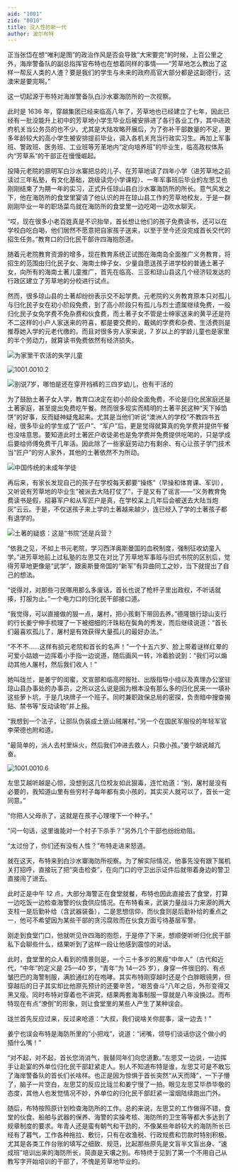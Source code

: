 ```yaml
---
aid: "1001"
zid: "0010"
title: 没人性的新一代
author: 波尔布特
---
```


正当张岱在想“唯利是图”的政治作风是否会导致“大宋要完”的时候，上百公里之外，海岸警备队的副总指挥官布特也在想着同样的事情——“芳草地怎么教出了这样一帮反人类的人渣？要是我们的学生与未来的政府高官大部分都是这副德行，这澳宋是要完啊。”

这一切起源于布特对海岸警备队白沙水寨海防所的一次视察。

此时是 1636 年，穿越集团已经来临高八年了，芳草地也已经建立了七年，因此已经有一批没能升上初中的芳草地小学生毕业后被安排进了各行各业工作，其中进政府机关当公务员的也不少。尤其是大陆攻略开展后，为了弥补干部数量的不足，更多年龄较大的高小学生被安排提前毕业，调入各机关充当行政实习生。再加上军事班、警政班、医务班、工业班等芳革地内“定向培养班”的毕业生，临高政权体系内“芳草系”的干部正在慢慢崛起。

投降元老院的原明军白沙水寨把总的儿子、在芳草地读了四年小学（进芳草地之前读过三年私塾，有文化基础，跳级读完小学课程）、一年军事班后毕业的左思艾也刚刚结束了为期一年的实习，正式升任琼山县白沙水寨海防所的所长。意气风发之下，他在海防所的食堂里宴请了他认识的并在琼山县工作的芳草地校友，于是一群刚刚毕业一年的职场菜鸟就在海防所的食堂里一边吃喝一边吹水聊天。

“哎，现在很多小老百姓真是不识抬举，首长想让他们的孩子免费读书，还可以在学校白吃白喝，他们居然不愿意把自家孩子送来，以至于至今还没完成首长交代的招生任务。”教育口的归化民干部许四海抱怨道。

随着元老院教育资源的增多，现在教育系统正试图在海南岛全面推广义务教育，将招生的范围由归化民子女、海南士绅子女、少量自愿送孩子进学校的普通土著子女，向所有的海南土著儿童推广，首先在临高、三亚和琼山县这几个经济较发达的行政区建立了芳草地的分校进行试点。

然而，很多琼山县的土著却纷纷表示交不起学费。元老院的义务教育原本只对孤儿与归化民子女在初小阶段免费，到了高小阶段只有孤儿与烈士遗属继续免费，一般归化民子女免学费不免杂费和伙食费，而土著子女不管是士绅家送来的黄平还是符不二这样的小户人家送来的符喜，都是要交费的，戴嫣的学费和杂费、生活费则是推荐她入学的元老代缴的。而且对很多穷人家来说，7 岁以上的学龄儿童也是家里的半个劳动力，就算读书免费依然有经济损失。

![为家里干农活的失学儿童](/1001/0010/1.webp)

![1001.0010.2](/1001/0010/2.webp)

![别说7岁，哪怕是还在穿开裆裤的三四岁幼儿，也有干活的](/1001/0010/3.webp)

为了鼓励土著子女入学，教育口决定在初小阶段全面免费，不论是归化民家庭还是土著家庭，甚至提出免费吃午餐。然而很多现实而精明的土著平民这种“天下掉馅饼”的好事，反而疑神疑鬼起来。尤其是当他们听说“澳洲人的学校”不教四书五经，很多毕业的学生成了“匠户”、“军户”后，更是觉得就算真的免学费并提供午餐也没啥意思。要知道此时土著匠户收徒弟也是免学费并免费提供吃喝的，只是学成后要给师傅免费干几年活。因此除了一些家庭劳动力有剩余、有心让孩子学门技术当“匠户”的穷人家外，其他的土著依然不为所动。

![中国传统的未成年学徒](/1001/0010/4.webp)

再后来，有家长发现自己的孩子在学校每天都要“操练”（早操和体育课、军训），又听说有芳草地的毕业生“被派去大陆打仗了”，于是又有了谣言——“义务教育免费读书是假，招募军户和从军匠户是真，在学校呆上几年后会被送去大陆当炮灰”云云。于是，不仅送孩子来上学的土著越来越少，连已经入了学的土著孩子都有退学的。

![土著的疑惑：这是“书院”还是兵营？](/1001/0010/5.webp)

“依我之见，不如上书元老院，学习西洋奥斯曼国的血税制度，强制征收幼童入学。”进芳草地前上过私塾的左思艾在对比了芳草地军事班与旧式书院的区别后，觉得芳草地更像是“武学”，跟奥斯曼帝国的“新军”有异曲同工之妙，当下就提出了自己的想法。

“说得对，对那些刁民哪用那么多废话，首长也说了枪杆子里出政权，不听话就揍，打服为止。”一个电力口的归化民干部接口道。

“我觉得，可以直接做的狠一点，屠村，把小孩剩下带回去养。”德隆银行琼山支行的行长姜宁伸手梳理了一下被细细的汗珠粘在鬓角的秀发，而后继续说道：“首长们最喜欢孤儿了，屠村是有效获得大量孤儿的最好办法。”

“不不不……这样有损元老院和首长的名声！”一个十五六岁、脸上带着谜样红晕的可爱小姑娘一边挥着小手指一边说道，随后画风一转，冷着脸说到：“我们可以煽动其他人屠村，然后我们收人！”

她叫珑兰，是姜宁的闺蜜，文宣部和临高时报社、出版指导小组以及真理办公室驻琼山县办事处的办事员，之所以这么说是因为根本没有那么多的归化民来一一填补这些萝卜坑，于是几块牌子一个班子。同时兼职政保总局的密探，负责暗中搜查揭贴、禁书等“反动读物”并上报。

“我想到一个法子，让部队伪装成土匪山贼屠村。”另一个在国民军服役的年轻军官李荣德也附和道。

“最简单的，派人去村里纵火，然后我们冲进去救人，只救小孩。”姜宁越说越亢奋。

![1001.0010.6](/1001/0010/6.webp)

左思艾越听越是心惊，没想到这几位校友如此狠毒，连忙劝道：“别，屠村是没有必要的，我知道山里有些穷村子每年都有卖小孩的，其实买人就可以了，首长一定同意。”

“你把人父母杀了，这就是在孩子心理埋下一个种子。”

“问一句话，这里谁能对一个村子下杀手？”另外几个干部也纷纷劝阻。

“太过份了，你们还有没有人性？”布特走进来怒道。

就在这天，布特来到白沙水寨海防所视察。为了解实际情况，他事先没有跟下属机关打招呼，直接玩了把“突击检查”，在向门口的守卫出示证件后就带着身边的警卫直接闯了进去。

此时正是中午 12 点，大部分海警正在食堂就餐，布特也因此直接去了食堂，打算一边吃饭一边检查海警的伙食供应情况。在布特看来，武装力量战斗力来源的两大支柱一是后勤补给（含武器装备），二是思想信仰，而伙食则是后勤补给的重点之一，他可不希望因为某些干部的贪污腐败而在伙食方面亏待基层军警。

刚走到食堂门口，他就听见许四海的抱怨，于是停了下来，想顺便听听归化民干部私下会聊些什么，结果听到了这样一段让他感到震惊的对话。

此时，食堂里的众人看到的情景则是，一个三十多岁的黑瘦“中年人”（古代和近代，“中年”的定义是 25—40 岁，“青年”为 14—25 岁），身穿一件很旧的、有点皱巴巴的海警制服，满脸通红的在咆哮。其实布特刚穿越时还是个白胖眼镜男，但穿越后的日子其实却比他原先预计的还要辛苦，“艰苦奋斗”八年之后，外形变得又黑又瘦。同时布特对穿着也不讲究，结果两套海事制服一穿就是八年没换过。而布特现在有点“潦倒”的形象，则让食堂里的某些人产生了某种误会。

珑兰首先反应过来，反过来呛道：“大叔，我们说啥关你屁事，滚一边去！”

姜宁也误会布特是海防所里的“小把戏”，说道：“闭嘴，领导们谈话你这个做小的插什么嘴！”

“对不起，对不起，首长您消消气，我替同年们向您道歉。”左思艾一边说，一边挥手让赴宴的外单位归化民干部赶紧走人。别人不知道布特是谁，左思艾可是不敢忘了海岸警备队的首长们长啥样。也正是因为惊惧于首长突然“从天而降”，一下子懵了，脑子一片空白，左思艾的反应比珑兰和姜宁慢了一拍。眼见左思艾毕恭毕敬的态度，其他人也发觉情况不妙，外单位的归化民干部赶紧一溜烟陆续跑出门外。

随后，布特按照原计划检查海防所的工作。总的来说，左思艾的工作做得不错，食堂的伙食、船舶与武器的保养、海警的实操考核、海防所的卫生等等都大多达到了规章制度的要求。年青人还是蛮有朝气和干劲的，不像某些年龄较大的海防所长已经有了暮气，工作各种拖拉、敷衍，只有在收渔税、行政规费和罚款时特别积极。尤其是各类工作台账的填写之细致、规范，比起那些原先是文盲半文盲出身、“速成班”培训出来的海防所长，简直是天壤之别。布特终于见到了第一个不用自己从教写字开始培训的干部了，不愧是芳草地毕业的。
